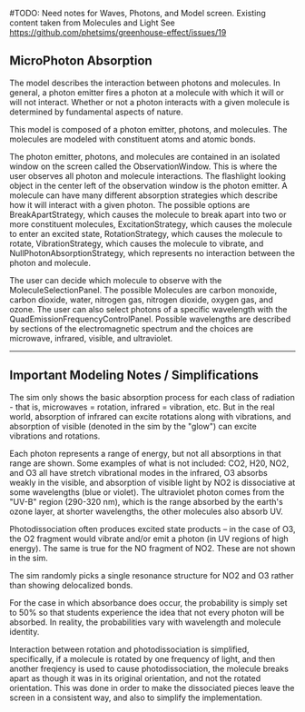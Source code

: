 #TODO: Need notes for Waves, Photons, and Model screen. Existing content taken from Molecules and Light
See https://github.com/phetsims/greenhouse-effect/issues/19 

## MicroPhoton Absorption

The model describes the interaction between photons and molecules.  In general, a photon emitter fires a
photon at a molecule with which it will or will not interact.  Whether or not a photon interacts with a given
molecule is determined by fundamental aspects of nature.

This model is composed of a photon emitter, photons, and molecules.  The molecules are modeled with constituent
atoms and atomic bonds.

The photon emitter, photons, and molecules are contained in an isolated window on the screen called the
ObservationWindow.  This is where the user observes all photon and molecule interactions.  The flashlight
looking object in the center left of the observation window is the photon emitter.
A molecule can have many different absorption strategies which describe how it will interact with a given
photon.  The possible options are BreakApartStrategy, which causes the molecule to break apart into two or more
constituent molecules, ExcitationStrategy, which causes the molecule to enter an excited state,
RotationStrategy, which causes the molecule to rotate, VibrationStrategy, which causes the molecule to vibrate,
and NullPhotonAbsorptionStrategy, which represents no interaction between the photon and molecule.

The user can decide which molecule to observe with the MoleculeSelectionPanel.  The possible Molecules are
carbon monoxide, carbon dioxide, water, nitrogen gas, nitrogen dioxide, oxygen gas, and ozone.  The user can
also select photons of a specific wavelength with the QuadEmissionFrequencyControlPanel.  Possible wavelengths
are described by sections of the electromagnetic spectrum and the choices are microwave, infrared, visible, and
ultraviolet.

----

## Important Modeling Notes / Simplifications

The sim only shows the basic absorption process for each class of radiation - that is, microwaves = rotation, infrared =
vibration, etc.  But in the real world, absorption of infrared can excite rotations along with vibrations, and
absorption of visible (denoted in the sim by the "glow") can excite vibrations and rotations.

Each photon represents a range of energy, but not all absorptions in that range are shown.  Some examples of what is not
included: CO2, H20, NO2, and O3 all have stretch vibrational modes in the infrared, O3 absorbs weakly in the visible,
and absorption of visible light by NO2 is dissociative at some wavelengths (blue or violet).  The ultraviolet photon
comes from the "UV-B" region (290-320 nm), which is the range absorbed by the earth's ozone layer, at shorter
wavelengths, the other molecules also absorb UV.

Photodissociation often produces excited state products – in the case of O3, the O2 fragment would vibrate and/or emit a
photon (in UV regions of high energy). The same is true for the NO fragment of NO2. These are not shown in the sim.

The sim randomly picks a single resonance structure for NO2 and O3 rather than showing delocalized bonds.

For the case in which absorbance does occur, the probability is simply set to 50% so that students experience the idea
that not every photon will be absorbed. In reality, the probabilities vary with wavelength and molecule identity.

Interaction between rotation and photodissociation is simplified, specifically, if a molecule is rotated by one
frequency of light, and then another freqiency is used to cause photodissociation, the molecule breaks apart as though
it was in its original orientation, and not the rotated orientation.  This was done in order to make the dissociated
pieces leave the screen in a consistent way, and also to simplify the implementation.
